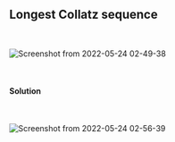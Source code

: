 ## Longest Collatz sequence

<br/>

![Screenshot from 2022-05-24 02-49-38](https://user-images.githubusercontent.com/90524474/169914894-010b43ae-ddd6-4aed-9b22-0352b49067e0.png)

<br/>

#### Solution

<br/>


![Screenshot from 2022-05-24 02-56-39](https://user-images.githubusercontent.com/90524474/169914978-27d1ab6f-d8f0-425c-94ff-2c3028413db2.png)


